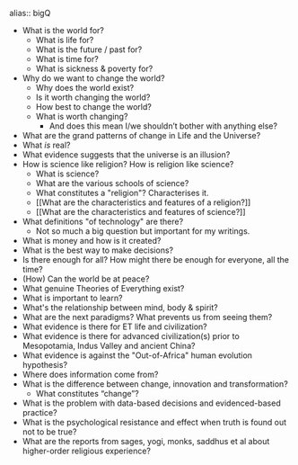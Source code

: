 alias:: bigQ

- What is the world for?
	- What is life for?
	- What is the future / past for?
	- What is time for?
	- What is sickness & poverty for?
- Why do we want to change the world?
	- Why does the world exist?
	- Is it worth changing the world?
	- How best to change the world?
	- What is worth changing?
		- And does this mean I/we shouldn’t bother with anything else?
- What are the grand patterns of change in Life and the Universe?
- What *is* real?
- What evidence suggests that the universe is an illusion?
- How is science like religion? How is religion like science?
	- What is science?
	- What are the various schools of science?
	- What constitutes a "religion"? Characterises it.
	- [[What are the characteristics and features of a religion?]]
	- [[What are the characteristics and features of science?]]
- What definitions "of technology" are there?
	- Not so much a big question but important for my writings.
- What is money and how is it created?
- What is the best way to make decisions?
- Is there enough for all? How might there be enough for everyone, all the time?
- (How) Can the world be at peace?
- What genuine Theories of Everything exist?
- What is important to learn?
- What's the relationship between mind, body & spirit?
- What are the next paradigms? What prevents us from seeing them?
- What evidence is there for ET life and civilization?
- What evidence is there for advanced civilization(s) prior to Mesopotamia, Indus Valley and ancient China?
- What evidence is against the "Out-of-Africa" human evolution hypothesis?
- Where does information come from?
- What is the difference between change, innovation and transformation?
	- What constitutes “change”?
- What is the problem with data-based decisions and evidenced-based practice?
- What is the psychological resistance and effect when truth is found out not to be true?
- What are the reports from sages, yogi, monks, saddhus et al about higher-order religious experience?